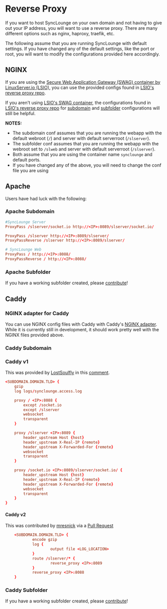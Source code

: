 # Reverse Proxy

If you want to host SyncLounge on your own domain and not having to give out your IP address, you will want to use a reverse proxy.
There are many different options such as nginx, haproxy, traefik, etc.

The following assume that you are running SyncLounge with default settings. If you have changed any of the default settings, like the port or root, you will want to modify the configurations provided here accordingly.

## NGINX

If you are using the [Secure Web Application Gateway (SWAG) container by LinuxServer.io (LSIO)](https://hub.docker.com/r/linuxserver/swag), you can use the provided configs found in [LSIO's reverse proxy repo](https://github.com/linuxserver/reverse-proxy-confs).

If you aren't using [LSIO's SWAG container](https://hub.docker.com/r/linuxserver/swag), the configurations found in [LSIO's reverse proxy repo](https://github.com/linuxserver/reverse-proxy-confs) for [subdomain](https://github.com/linuxserver/reverse-proxy-confs/blob/master/synclounge.subdomain.conf.sample) and [subfolder](https://github.com/linuxserver/reverse-proxy-confs/blob/master/synclounge.subfolder.conf.sample) configurations will still be helpful.

**NOTES:**

- The subdomain conf assumes that you are running the webapp with the default webroot (`/`) and server with default serverroot (`/slserver`).
- The subfolder conf assumes that you are running the webapp with the webroot set to `/slweb` and server with default serverroot (`/slserver`).
- Both assume that you are using the container name `synclounge` and default ports.
- If you have changed any of the above, you will need to change the conf file you are using

## Apache

Users have had luck with the following:

### Apache Subdomain

```conf
#SyncLounge Server
ProxyPass /slserver/socket.io http://<IP>:8089/slserver/socket.io/

ProxyPass /slserver http://<IP>:8089/slserver/
ProxyPassReverse /slserver http://<IP>:8089/slserver/

# SyncLounge Web
ProxyPass / http://<IP>:8088/
ProxyPassReverse / http://<IP>:8088/
```

### Apache Subfolder

If you have a working subfolder created, please [contribute](/contributing/documentation-guidelines/)!

## Caddy

### NGINX adapter for Caddy

You can use NGINX config files with Caddy with Caddy's [NGINX adapter](https://github.com/caddyserver/nginx-adapter). While it is currently still in development, it should work pretty well with the NGINX files provided above.

### Caddy Subdomain

### Caddy v1

This was provided by [LostSoulfly](https://github.com/LostSoulfly) in this [comment](https://github.com/samcm/synclounge/issues/174#issuecomment-609360096).

```conf
<SUBDOMAIN.DOMAIN.TLD> {
    gzip
    log logs/synclounge.access.log

    proxy / <IP>:8088 {
        except /socket.io
        except /slserver
        websocket
        transparent
    }

    proxy /slserver <IP>:8089 {
        header_upstream Host {host}
        header_upstream X-Real-IP {remote}
        header_upstream X-Forwarded-For {remote}
        websocket
        transparent
    }

    proxy /socket.io <IP>:8089/slserver/socket.io/ {
        header_upstream Host {host}
        header_upstream X-Real-IP {remote}
        header_upstream X-Forwarded-For {remote}
        websocket
        transparent
    }
}
```

#### Caddy v2

This was contributed by [mresnick](https://github.com/mresnick) via a [Pull Request](https://github.com/MagicalCodeMonkey/docs.synclounge.tv/pull/28)

```conf
    <SUBDOMAIN.DOMAIN.TLD> {
            encode gzip
            log {
                    output file <LOG_LOCATION>
            }
            route /slserver/* {
                    reverse_proxy <IP>:8089
            }
            reverse_proxy <IP>:8088
    }
```

### Caddy Subfolder

If you have a working subfolder created, please [contribute](/contributing/documentation-guidelines/)!
